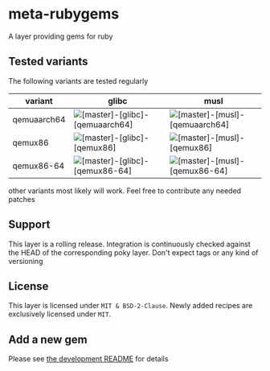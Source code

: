 # meta-rubygems

A layer providing gems for ruby

## Tested variants

The following variants are tested regularly

| variant     | glibc                                                                                                                                             | musl                                                                                                                                            |
| ----------- | ------------------------------------------------------------------------------------------------------------------------------------------------- | ----------------------------------------------------------------------------------------------------------------------------------------------- |
| qemuaarch64 | ![[master]-[glibc]-[qemuaarch64]](https://github.com/priv-kweihmann/meta-rubygems/workflows/%5Bmaster%5D-%5Bglibc%5D-%5Bqemuaarch64%5D/badge.svg) | ![[master]-[musl]-[qemuaarch64]](https://github.com/priv-kweihmann/meta-rubygems/workflows/%5Bmaster%5D-%5Bmusl%5D-%5Bqemuaarch64%5D/badge.svg) |
| qemux86     | ![[master]-[glibc]-[qemux86]](https://github.com/priv-kweihmann/meta-rubygems/workflows/%5Bmaster%5D-%5Bglibc%5D-%5Bqemux86%5D/badge.svg)         | ![[master]-[musl]-[qemux86]](https://github.com/priv-kweihmann/meta-rubygems/workflows/%5Bmaster%5D-%5Bmusl%5D-%5Bqemux86%5D/badge.svg)         |
| qemux86-64  | ![[master]-[glibc]-[qemux86-64]](https://github.com/priv-kweihmann/meta-rubygems/workflows/%5Bmaster%5D-%5Bglibc%5D-%5Bqemux86-64%5D/badge.svg)   | ![[master]-[musl]-[qemux86-64]](https://github.com/priv-kweihmann/meta-rubygems/workflows/%5Bmaster%5D-%5Bmusl%5D-%5Bqemux86-64%5D/badge.svg)   |

other variants most likely will work.
Feel free to contribute any needed patches

## Support

This layer is a rolling release.
Integration is continuously checked against the HEAD of the corresponding poky layer.
Don't expect tags or any kind of versioning

## License

This layer is licensed under `MIT & BSD-2-Clause`.
Newly added recipes are exclusively licensed under `MIT`.

## Add a new gem

Please see [the development README](scripts/README.md) for details
